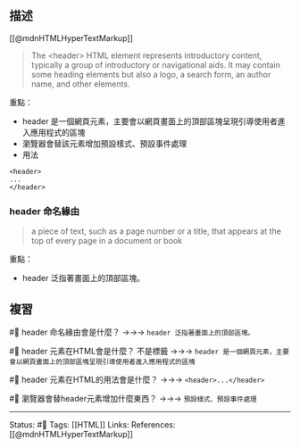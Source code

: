## 描述

[[@mdnHTMLHyperTextMarkup]]
> The \<header\> HTML element represents introductory content, typically a group of introductory or navigational aids. It may contain some heading elements but also a logo, a search form, an author name, and other elements.


重點：
- header 是一個網頁元素，主要會以網頁畫面上的頂部區塊呈現引導使用者進入應用程式的區塊
- 瀏覽器會替該元素增加預設樣式、預設事件處理
- 用法
```
<header>
...
</header>
```
### header 命名緣由

> a piece of text, such as a page number or a title, that appears at the top of every page in a document or book

重點：
- header 泛指著畫面上的頂部區塊。
## 複習

#🧠 header 命名緣由會是什麼？ ->->-> `header 泛指著畫面上的頂部區塊。`
<!--SR:!2024-08-31,404,250-->

#🧠 header 元素在HTML會是什麼？ 不是標籤  ->->-> `header 是一個網頁元素，主要會以網頁畫面上的頂部區塊呈現引導使用者進入應用程式的區塊`
<!--SR:!2024-03-15,248,210-->

#🧠 header 元素在HTML的用法會是什麼？ ->->-> `<header>...</header>`
<!--SR:!2023-11-19,86,230-->


#🧠 瀏覽器會替header元素增加什麼東西？ ->->-> `預設樣式、預設事件處理`
<!--SR:!2023-09-17,194,250-->


---
Status: #🌱 
Tags:
[[HTML]]
Links:
References:
[[@mdnHTMLHyperTextMarkup]]
